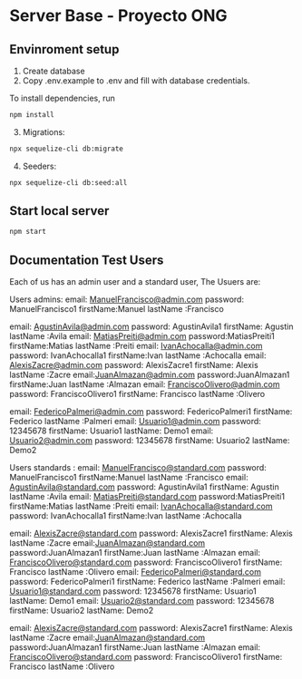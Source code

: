 # Server Base - Proyecto ONG


## Envinroment setup

1) Create database
2) Copy .env.example to .env and fill with database credentials.

To install dependencies, run
``` bash
npm install
```

3) Migrations:
``` bash
npx sequelize-cli db:migrate
```

4) Seeders:
``` bash
npx sequelize-cli db:seed:all
```

## Start local server

``` bash
npm start
```


## Documentation Test Users
Each of us has an admin user and a standard user, The Usuers are:

Users admins:
email: ManuelFrancisco@admin.com     password: ManuelFrancisco1  firstName:Manuel  lastName :Francisco

email: AgustinAvila@admin.com    password: AgustinAvila1  firstName: Agustin  lastName :Avila
email: MatiasPreiti@admin.com   password:MatiasPreiti1  firstName:Matias  lastName :Preiti
email: IvanAchocalla@admin.com   password: IvanAchocalla1 firstName:Ivan  lastName :Achocalla
email: AlexisZacre@admin.com    password: AlexisZacre1 firstName: Alexis lastName :Zacre
email:JuanAlmazan@admin.com    password:JuanAlmazan1  firstName:Juan  lastName :Almazan
email: FranciscoOlivero@admin.com   password: FranciscoOlivero1 firstName: Francisco  lastName :Olivero

email: FedericoPalmeri@admin.com   password: FedericoPalmeri1 firstName: Federico lastName :Palmeri 
email: Usuario1@admin.com   password: 12345678   firstName: Usuario1   lastName: Demo1 
email: Usuario2@admin.com   password: 12345678   firstName: Usuario2   lastName: Demo2 



Users standards :
email: ManuelFrancisco@standard.com     password: ManuelFrancisco1  firstName:Manuel  lastName :Francisco
email: AgustinAvila@standard.com    password: AgustinAvila1  firstName: Agustin  lastName :Avila
email: MatiasPreiti@standard.com   password:MatiasPreiti1  firstName:Matias  lastName :Preiti
email: IvanAchocalla@standard.com   password: IvanAchocalla1 firstName:Ivan  lastName :Achocalla

email: AlexisZacre@standard.com    password: AlexisZacre1 firstName: Alexis  lastName :Zacre
email:JuanAlmazan@standard.com    password:JuanAlmazan1  firstName:Juan   lastName :Almazan
email: FranciscoOlivero@standard.com   password: FranciscoOlivero1 firstName: Francisco  lastName :Olivero
email: FedericoPalmeri@standard.com   password: FedericoPalmeri1 firstName: Federico   lastName :Palmeri 
email: Usuario1@standard.com   password: 12345678   firstName: Usuario1   lastName: Demo1 
email: Usuario2@standard.com   password: 12345678   firstName: Usuario2   lastName: Demo2 

email: AlexisZacre@standard.com    password: AlexisZacre1 firstName: Alexis lastName :Zacre
email:JuanAlmazan@standard.com    password:JuanAlmazan1  firstName:Juan  lastName :Almazan
email: FranciscoOlivero@standard.com   password: FranciscoOlivero1 firstName: Francisco  lastName :Olivero




